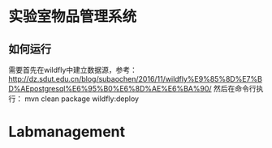 # 实验室物品管理系统

## 如何运行
需要首先在wildfly中建立数据源，参考：http://dz.sdut.edu.cn/blog/subaochen/2016/11/wildfly%E9%85%8D%E7%BD%AEpostgresql%E6%95%B0%E6%8D%AE%E6%BA%90/
然后在命令行执行：
  mvn clean package wildfly:deploy

# Labmanagement
